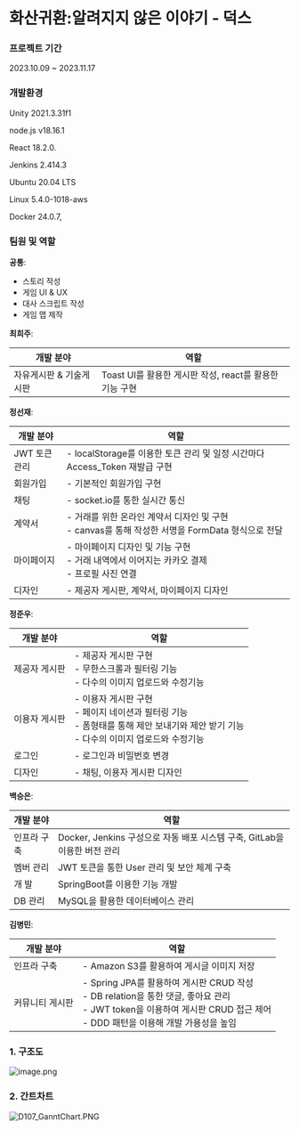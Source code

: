 # 화산귀환:알려지지 않은 이야기 - 덕스



### ️프로젝트 기간

2023.10.09 ~ 2023.11.17



### 개발환경

Unity 2021.3.31f1



node.js v18.16.1



React 18.2.0.



Jenkins 2.414.3



Ubuntu 20.04 LTS



Linux 5.4.0-1018-aws



Docker 24.0.7,



### 팀원 및 역할



**공통**:

- 스토리 작성
- 게임 UI & UX
- 대사 스크립트 작성
- 게임 맵 제작



**최희주**:

| 개발 분야         | 역할                                     |
| ------------- | -------------------------------------- |
| 자유게시판 & 기술게시판 | Toast UI를 활용한 게시판 작성, react를 활용한 기능 구현 |

**정선재**:

| 개발 분야     | 역할                                                                  |
| --------- | ------------------------------------------------------------------- |
| JWT 토큰 관리 | - localStorage를 이용한 토큰 관리 및 일정 시간마다 Access_Token 재발급 구현             |
| 회원가입      | - 기본적인 회원가입 구현                                                      |
| 채팅        | - socket.io를 통한 실시간 통신                                              |
| 계약서       | - 거래를 위한 온라인 계약서 디자인 및 구현<br> - canvas를 통해 작성한 서명을 FormData 형식으로 전달 |
| 마이페이지     | - 마이페이지 디자인 및 기능 구현<br> - 거래 내역에서 이어지는 카카오 결제<br> - 프로필 사진 연결       |
| 디자인       | - 제공자 게시판, 계약서, 마이페이지 디자인                                           |

**정준우**:

| 개발 분야   | 역할                                                                                          |
| ------- | ------------------------------------------------------------------------------------------- |
| 제공자 게시판 | - 제공자 게시판 구현<br> - 무한스크롤과 필터링 기능 <br> - 다수의 이미지 업로드와 수정기능                                   |
| 이용자 게시판 | - 이용자 게시판 구현<br> - 페이지 네이션과 필터링 기능 <br> - 폼형태를 통해 제안 보내기와 제안 받기 기능 <br> - 다수의 이미지 업로드와 수정기능 |
| 로그인     | - 로그인과 비밀번호 변경                                                                              |
| 디자인     | - 채팅, 이용자 게시판 디자인                                                                           |

**백승은**:

| 개발 분야  | 역할                                                   |
| ------ | ---------------------------------------------------- |
| 인프라 구축 | Docker, Jenkins 구성으로 자동 배포 시스템 구축, GitLab을 이용한 버전 관리 |
| 멤버 관리  | JWT 토큰을 통한 User 관리 및 보안 체계 구축                        |
| 개 발    | SpringBoot를 이용한 기능 개발                                |
| DB 관리  | MySQL을 활용한 데이터베이스 관리                                 |

**김병민**:

| 개발 분야    | 역할                                                                                                                                  |
| -------- | ----------------------------------------------------------------------------------------------------------------------------------- |
| 인프라 구축   | - Amazon S3를 활용하여 게시글 이미지 저장 <br>                                                                                                   |
| 커뮤니티 게시판 | - Spring JPA를 활용하여 게시판 CRUD 작성<br> - DB relation을 통한 댓글, 좋아요 관리 <br> - JWT token을 이용하여 게시판 CRUD 접근 제어 <br> - DDD 패턴을 이용해 개발 가용성을 높임 |



### 1. 구조도

![image.png](C:\Users\SSAFY\Desktop\image.png)



### 2. 간트차트

![D107_GanntChart.PNG](C:\Users\SSAFY\Downloads\D107_GanntChart.PNG)
